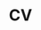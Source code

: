 ---
layout: cv
permalink: /cv/
title: CV
description: Please click on the PDF symbol on the right to access a copy of my current CV.
nav: true
nav_order: 3
cv_pdf: CV_RLevy_website.pdf
---